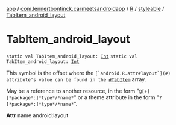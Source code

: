 [app](../../../index.md) / [com.lennertbontinck.carmeetsandroidapp](../../index.md) / [R](../index.md) / [styleable](index.md) / [TabItem_android_layout](./-tab-item_android_layout.md)

# TabItem_android_layout

`static val TabItem_android_layout: `[`Int`](https://kotlinlang.org/api/latest/jvm/stdlib/kotlin/-int/index.html)
`static val TabItem_android_layout: `[`Int`](https://kotlinlang.org/api/latest/jvm/stdlib/kotlin/-int/index.html)

This symbol is the offset where the ``[`android.R.attr#layout`](#) attribute's value can be found in the ``[`#TabItem`](-tab-item.md) array.

May be a reference to another resource, in the form "`@[+][*package*:]*type*/*name*`" or a theme attribute in the form "`?[*package*:]*type*/*name*`".

**Attr**
name android:layout

